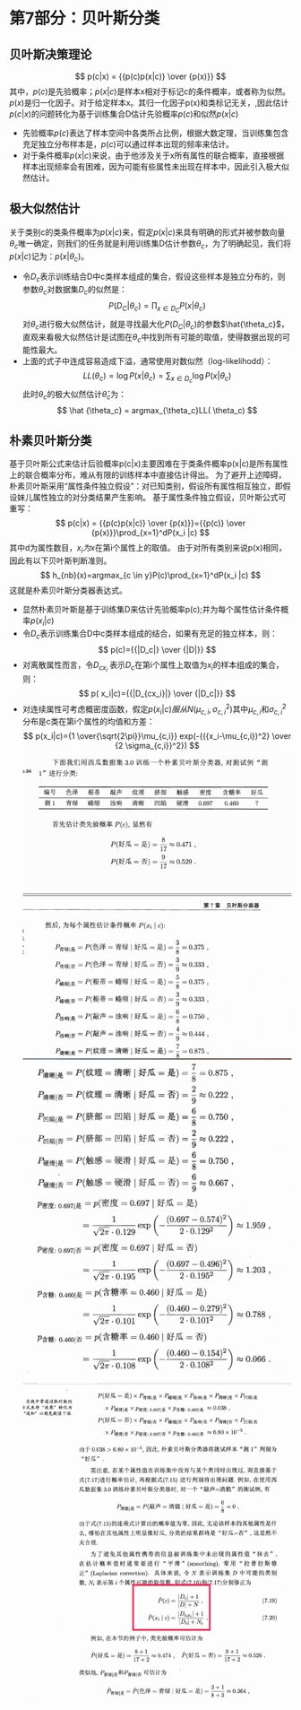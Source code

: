 # 第7部分：贝叶斯分类
## 贝叶斯决策理论
$$
p(c|x) = {{p(c)p(x|c)} \over {p(x)}}
$$
其中，$p(c)$是先验概率；$p(x|c)$是样本x相对于标记c的条件概率，或者称为似然。$p(x)$是归一化因子。对于给定样本x。其归一化因子p(x)和类标记无关，,因此估计$p(c|x)$的问题转化为基于训练集合D估计先验概率$p(c)$和似然$p(x|c)$
* 先验概率$p(c)$表达了样本空间中各类所占比例，根据大数定理，当训练集包含充足独立分布样本是，$p(c)$可以通过样本出现的频率来估计。
* 对于条件概率$p(x|c)$来说，由于他涉及关于x所有属性的联合概率，直接根据样本出现频率会有困难，因为可能有些属性未出现在样本中，因此引入极大似然估计。
## 极大似然估计
关于类别c的类条件概率为$p(x|c)$来，假定$p(x|c)$来具有明确的形式并被参数向量$\theta_c$唯一确定，则我们的任务就是利用训练集D估计参数$\theta_c$，为了明确起见，我们将$p(x|c)$记为：$p(x|\theta_c)$。
* 令$D_c$表示训练结合D中c类样本组成的集合，假设这些样本是独立分布的，则参数$\theta_c$对数据集$D_c$的似然是：
$$
P(D_C | \theta_c)=\prod_{x \in D_C}P(x |\theta_c)
$$
对$\theta_c$进行极大似然估计，就是寻找最大化$P(D_C | \theta_c)$的参数$\hat{\theta_c}$，直观来看极大似然估计是试图在$\theta_c$中找到所有可能的取值，使得数据出现的可能性最大。
* 上面的式子中连成容易造成下溢，通常使用对数似然（log-likelihodd）：
$$
LL( \theta_c)=\log P(x |\theta_c) = \sum_{x \in D_c} \log P(x|\theta_c)
$$
此时$\theta_c$的极大似然估计$\hat \theta_c$为：
$$
\hat {\theta_c} = argmax_{\theta_c}LL( \theta_c)
$$
## 朴素贝叶斯分类
基于贝叶斯公式来估计后验概率p(c|x)主要困难在于类条件概率p(x|c)是所有属性上的联合概率分布，难从有限的训练样本中直接估计得出。
为了避开上述障碍，朴素贝叶斯采用“属性条件独立假设”：对已知类别，假设所有属性相互独立，即假设妹儿属性独立的对分类结果产生影响。
基于属性条件独立假设，贝叶斯公式可重写：
$$
p(c|x) = {{p(c)p(x|c)} \over {p(x)}}={{p(c)} \over {p(x)}}\prod_{x=1}^dP(x_i |c)
$$
其中d为属性数目，$x_i为x$在第i个属性上的取值。
由于对所有类别来说p(x)相同，因此有以下贝叶斯判断准则。
$$
h_{nb}(x)=argmax_{c \in y}P(c)\prod_{x=1}^dP(x_i |c)
$$
这就是朴素贝叶斯分类器表达式。
*  显然朴素贝叶斯是基于训练集D来估计先验概率p(c);并为每个属性估计条件概率$p(x_i|c)$
*  令$D_c$表示训练集合D中c类样本组成的结合，如果有充足的独立样本，则：
$$
p(c)={{|D_c|} \over {|D|}}
$$
*  对离散属性而言，令$D_{cx_i}$ 表示$D_c$在第i个属性上取值为$x_i$的样本组成的集合，则：
$$
p( x_i|c)={{|D_{cx_i}|} \over {|D_c|}}
$$
*  对连续属性可考虑概密度函数，假定$p(x_i|c) 服从 N(\mu_{c,i},\sigma_{c,i}^2)$其中$\mu_{c,i}$和$\sigma_{c,i}^2$分布是c类在第i个属性的均值和方差：
$$
p(x_i|c)={1 \over{\sqrt{2\pi}}\mu_{c,i}} exp(-{({x_i-\mu_{c,i})^2}  \over {2 \sigma_{c,i}}^2})
$$
![](image/byes-1.png)
![](image/byes-2.png)
![](image/byes-3.png)
